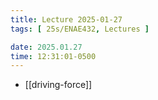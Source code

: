 ```yaml
---
title: Lecture 2025-01-27
tags: [ 25s/ENAE432, Lectures ]

date: 2025.01.27
time: 12:31:01-0500
---
```


- [[driving-force]]
